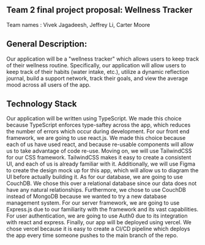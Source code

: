 ## Team 2 final project proposal: Wellness Tracker
Team names : Vivek Jagadeesh, Jeffrey Li, Carter Moore

## General Description:
Our application will be a "wellness tracker" which allows users to keep track of their wellness routine. Specifically, our application will allow users to keep track of their habits (water intake, etc.), utilize a dynamic reflection journal, build a support network, track their goals, and view the average mood across all users of the app.


## Technology Stack
Our application will be written using TypeScript. We made this choice because TypeScript enforces type-saftey across the app, which reduces the number of errors which occur during development. For our front end framework, we are going to use react.js. We made this choice because each of us have used react, and because re-usable components will allow us to take advantage of code re-use. Moving on, we will use TailwindCSS for our CSS framework. TailwindCSS makes it easy to create a consistent UI, and each of us is already familiar with it. Additionally, we will use Figma to create the design mock up for this app, which will allow us to diagram the UI before actually building it. As for our database, we are going to use CouchDB. We chose this over a relational database since our data does not have any natural relationships. Furthermore, we chose to use CouchDB instead of MongoDB because we wanted to try a new database management system. For our server framework, we are going to use Express.js due to our familiarity with the framework and its vast capabilities. For user authentication, we are going to use Auth0  due to its integration with react and express. Finally, our app will be deployed using vercel. We chose vercel because it is easy to create a CI/CD pipeline which deploys the app every time someone pushes to the main branch of the repo.


 








